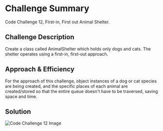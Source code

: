 # Challenge Summary
Code Challenge 12, First-in, First out Animal Shelter.

## Challenge Description
Create a class called AnimalShelter which holds only dogs and cats. The shelter operates using a first-in, first-out approach.

## Approach & Efficiency
For the approach of this challenge, object instances of a dog or cat species are being created, and the specific places of each animal are created/stored so that the entire queue doesn't have to be traversed, saving space and time. 

## Solution
![Code Challenge 12 Image]('../../assets/fifo-animal-shelter-uml.jpg')
